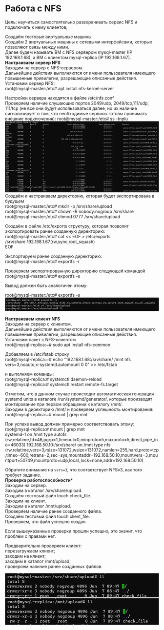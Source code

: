 # Работа с NFS


Цель:
научиться самостоятельно разворачивать сервис NFS и подключать к нему клиентов;

Создаём тестовые виртуальные машины  
Создаём 2 виртуальные машины с сетевыми интерфейсами, которые позволяют связь между ними.  
Далее будем называть ВМ с NFS сервером mysql-master (IP 192.168.1.68), а ВМ с клиентом mysql-replica (IP 192.168.1.67).  
**Настраиваем сервер NFS**  
Заходим на сервер c NFS-сервером.  
Дальнейшие действия выполняются от имени пользователя имеющего повышенные привилегии, разрешающие описанные действия.  
Установим сервер NFS:  
root@mysql-master:/etc# apt install nfs-kernel-server    

Настройки сервера находятся в файле /etc/nfs.conf  
Проверяем наличие слушающих портов 2049/udp, 2049/tcp,111/udp, 111/tcp (не все они будут использоваться далее,  но их наличие сигнализирует о том, что необходимые сервисы готовы принимать внешние подключения):
root@mysql-master:/etc# ss -tnplu  
![текст](photo_2025-06-07_14-35-13.jpg)
Создаём и настраиваем директорию, которая будет экспортирована в будущем  
root@mysql-master:/etc# mkdir -p /srv/share/upload  
root@mysql-master:/etc# chown -R nobody:nogroup /srv/share  
root@mysql-master:/etc# chmod 0777 /srv/share/upload   

Cоздаём в файле /etc/exports структуру, которая позволит экспортировать ранее созданную директорию:  
root@mysql-master:/etc# cat << EOF > /etc/exports  
/srv/share 192.168.1.67(rw,sync,root_squash)  
EOF  

Экспортируем ранее созданную директорию:  
root@mysql-master:/etc# exportfs -r  

Проверяем экспортированную директорию следующей командой  
root@mysql-master:/etc# exportfs -s  

Вывод должен быть аналогичен этому:  

root@mysql-master:/etc# exportfs -s  
![текст](photo_2025-06-07_14-39-52.jpg)

**Настраиваем клиент NFS**  
Заходим на сервер с клиентом.  
Дальнейшие действия выполняются от имени пользователя имеющего повышенные привилегии, разрешающие описанные действия.  
Установим пакет с NFS-клиентом  
root@mysql-replica:~# sudo apt install nfs-common  

Добавляем в /etc/fstab строку  
root@mysql-replica:~# echo "192.168.1.68:/srv/share/ /mnt nfs vers=3,noauto,x-systemd.automount 0 0" >> /etc/fstab  

и выполняем команды:  
root@mysql-replica:# systemctl daemon-reload  
root@mysql-replica:# systemctl restart remote-fs.target  

Отметим, что в данном случае происходит автоматическая генерация systemd units в каталоге /run/systemd/generator/, которые производят монтирование при первом обращении к каталогу /mnt/.  
Заходим в директорию /mnt/ и проверяем успешность монтирования:  
root@mysql-replica:~# mount | grep mnt  

При успехе вывод должен примерно соответствовать этому:  
root@mysql-replica:# mount | grep mnt  
systemd-1 on /mnt type autofs (rw,relatime,fd=46,pgrp=1,timeout=0,minproto=5,maxproto=5,direct,pipe_ino=46033)
192.168.50.10:/srv/share/ on /mnt type nfs (rw,relatime,vers=3,rsize=131072,wsize=131072,namlen=255,hard,proto=tcp,timeo=600,retrans=2,sec=sys,mountaddr=192.168.50.10,mountvers=3,mountport=50749,mountproto=udp,local_lock=none,addr=192.168.50.10)

Обратите внимание на `vers=3`, что соответствует NFSv3, как того требует задание.  
**Проверка работоспособности***  
Заходим на сервер.  
Заходим в каталог /srv/share/upload.  
Создаём тестовый файл touch check_file.  
Заходим на клиент.  
Заходим в каталог /mnt/upload.  
Проверяем наличие ранее созданного файла.  
Создаём тестовый файл touch client_file.  
Проверяем, что файл успешно создан.  

Если вышеуказанные проверки прошли успешно, это значит, что проблем с правами нет.  

Предварительно проверяем клиент:  
перезагружаем клиент;  
заходим на клиент;  
заходим в каталог /mnt/upload;  
проверяем наличие ранее созданных файлов.  

![текст](photo_2025-06-07_14-47-30.jpg)
![текст](photo_2025-06-07_14-48-12.jpg)